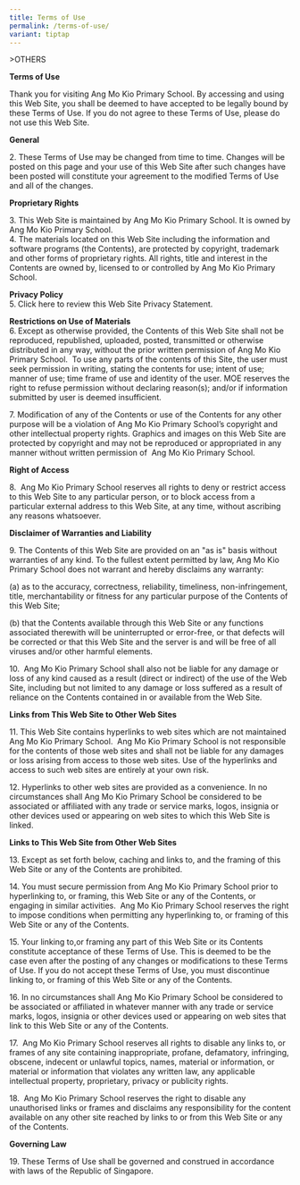 ```yaml
---
title: Terms of Use
permalink: /terms-of-use/
variant: tiptap
---
```

<p>&gt;OTHERS</p>
<p><strong>Terms of Use</strong>
</p>
<p>Thank you for visiting Ang Mo Kio Primary School. By accessing and using
this Web Site, you shall be deemed to have accepted to be legally bound
by these Terms of Use. If you do not agree to these Terms of Use, please
do not use this Web Site.</p>
<p><strong>General</strong>
</p>
<p>2. These Terms of Use may be changed from time to time. Changes will be
posted on this page and your use of this Web Site after such changes have
been posted will constitute your agreement to the modified Terms of Use
and all of the changes.</p>
<p><strong>Proprietary Rights</strong>
</p>
<p>3. This Web Site is maintained by Ang Mo Kio Primary School. It is owned
by Ang Mo Kio Primary School.
<br>4. The materials located on this Web Site including the information and
software programs (the Contents), are protected by copyright, trademark
and other forms of proprietary rights. All rights, title and interest in
the Contents are owned by, licensed to or controlled by Ang Mo Kio Primary
School.</p>
<p><strong>Privacy Policy </strong>
<br>5.<strong> </strong>Click here to review this Web Site Privacy Statement.</p>
<p><strong>Restrictions on Use of Materials</strong>
<br>6.<strong> </strong>Except as otherwise provided, the Contents of this
Web Site shall not be reproduced, republished, uploaded, posted, transmitted
or otherwise distributed in any way, without the prior written permission
of Ang Mo Kio Primary School.&nbsp; To use any parts of the contents of
this Site, the user must seek permission in writing, stating the contents
for use; intent of use; manner of use; time frame of use and identity of
the user. MOE reserves the right to refuse permission without declaring
reason(s); and/or if information submitted by user is deemed insufficient.</p>
<p>7. Modification of any of the Contents or use of the Contents for any
other purpose will be a violation of Ang Mo Kio Primary School’s copyright
and other intellectual property rights. Graphics and images on this Web
Site are protected by copyright and may not be reproduced or appropriated
in any manner without written permission of &nbsp;Ang Mo Kio Primary School.</p>
<p><strong>Right of Access</strong>
</p>
<p>8. &nbsp;Ang Mo Kio Primary School reserves all rights to deny or restrict
access to this Web Site to any particular person, or to block access from
a particular external address to this Web Site, at any time, without ascribing
any reasons whatsoever.</p>
<p><strong>Disclaimer of Warranties and Liability</strong>
</p>
<p>9. The Contents of this Web Site are provided on an "as is" basis without
warranties of any kind. To the fullest extent permitted by law, Ang Mo
Kio Primary School does not warrant and hereby disclaims any warranty:</p>
<p>(a) as to the accuracy, correctness, reliability, timeliness, non-infringement,
title, merchantability or fitness for any particular purpose of the Contents
of this Web Site;</p>
<p>(b) that the Contents available through this Web Site or any functions
associated therewith will be uninterrupted or error-free, or that defects
will be corrected or that this Web Site and the server is and will be free
of all viruses and/or other harmful elements.</p>
<p>10. &nbsp;Ang Mo Kio Primary School shall also not be liable for any damage
or loss of any kind caused as a result (direct or indirect) of the use
of the Web Site, including but not limited to any damage or loss suffered
as a result of reliance on the Contents contained in or available from
the Web Site.</p>
<p><strong>Links from This Web Site to Other Web Sites</strong>
</p>
<p>11. This Web Site contains hyperlinks to web sites which are not maintained
Ang Mo Kio Primary School. &nbsp;Ang Mo Kio Primary School is not responsible
for the contents of those web sites and shall not be liable for any damages
or loss arising from access to those web sites. Use of the hyperlinks and
access to such web sites are entirely at your own risk.</p>
<p>12. Hyperlinks to other web sites are provided as a convenience. In no
circumstances shall Ang Mo Kio Primary School be considered to be associated
or affiliated with any trade or service marks, logos, insignia or other
devices used or appearing on web sites to which this Web Site is linked.</p>
<p><strong>Links to This Web Site from Other Web Sites</strong>
</p>
<p>13. Except as set forth below, caching and links to, and the framing of
this Web Site or any of the Contents are prohibited.</p>
<p>14. You must secure permission from Ang Mo Kio Primary School prior to
hyperlinking to, or framing, this Web Site or any of the Contents, or engaging
in similar activities. &nbsp;Ang Mo Kio Primary School reserves the right
to impose conditions when permitting any hyperlinking to, or framing of
this Web Site or any of the Contents.</p>
<p>15. Your linking to,or framing any part of this Web Site or its Contents
constitute acceptance of these Terms of Use. This is deemed to be the case
even after the posting of any changes or modifications to these Terms of
Use. If you do not accept these Terms of Use, you must discontinue linking
to, or framing of this Web Site or any of the Contents.</p>
<p>16. In no circumstances shall Ang Mo Kio Primary School be considered
to be associated or affiliated in whatever manner with any trade or service
marks, logos, insignia or other devices used or appearing on web sites
that link to this Web Site or any of the Contents.</p>
<p>17. &nbsp;Ang Mo Kio Primary School reserves all rights to disable any
links to, or frames of any site containing inappropriate, profane, defamatory,
infringing, obscene, indecent or unlawful topics, names, material or information,
or material or information that violates any written law, any applicable
intellectual property, proprietary, privacy or publicity rights.</p>
<p>18. &nbsp;Ang Mo Kio Primary School reserves the right to disable any
unauthorised links or frames and disclaims any responsibility for the content
available on any other site reached by links to or from this Web Site or
any of the Contents.</p>
<p><strong>Governing Law</strong>
</p>
<p>19. These Terms of Use shall be governed and construed in accordance with
laws of the Republic of Singapore.</p>